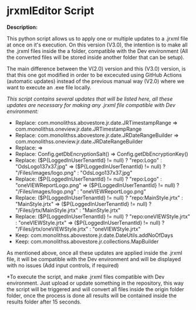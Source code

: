 # jrxmlEditor Script

**Description:**


This python script allows us to apply one or multiple updates to a .jrxml file at once on it's execution. On this version (V3.0), the intention is to make all the .jrxml files inside the a folder, compatible with the Dev environment (All the converted files will be stored inside another folder that can be setup).

The main difference between the V(2.0) version and this (V3.0) version, is that this one got modified in order to be excecuted using GitHub Actions (automatic updates) instead of the previous manual  way (V2.0) where we want to execute an .exe file locally.

*This script contains several updates that will be listed here, all these updates are necessary for making any .jrxml file compatible with Dev environment:*

- Replace: com.monolithss.abovestore.jr.date.JRTimestampRange => com.monolithss.oneview.jr.date.JRTimestampRange
- Replace: com.monolithss.abovestore.jr.date.JRDateRangeBuilder => com.monolithss.oneview.jr.date.JRDateRangeBuilder
- Replace: =>
- Replace: Config.getDbEncryptionSalt() => Config.getDbEncryptionKey()
- Replace: ($P{LoggedInUserTenantId} != null) ? "repo:Logo" : "OdsLogo137x37.jpg" => ($P{LoggedInUserTenantId} != null) ? "/Files/images/logo.png" : "OdsLogo137x37.jpg"
- Replace: ($P{LoggedInUserTenantId} != null) ? "repo:Logo" : "oneVIEWReportLogo.png" => ($P{LoggedInUserTenantId} != null) ? "/Files/images/logo.png" : "oneVIEWReportLogo.png"
- Replace: ($P{LoggedInUserTenantId} != null) ? "repo:MainStyle.jrtx" : "MainStyle.jrtx" => ($P{LoggedInUserTenantId} != null) ? "/Files/jrtx/MainStyle.jrtx" : "MainStyle.jrtx"
- Replace: ($P{LoggedInUserTenantId} != null) ? "repo:oneVIEWStyle.jrtx" : "oneVIEWStyle.jrtx" => ($P{LoggedInUserTenantId} != null) ? "/Files/jrtx/oneVIEWStyle.jrtx" : "oneVIEWStyle.jrtx"
- Keep: com.monolithss.abovestore.jr.date.DateUtils.addNoOfDays
- Keep: com.monolithss.abovestore.jr.collections.MapBuilder

As mentioned above, once all these updates are applied inside the .jrxml file, it will be compatible with the Dev environment and will be displayed with no issues (Add input controls, if required)

*To execute the script, and make .jrxml files compatible with Dev environment. Just upload or update something in the repository, this way the script will be triggered and will convert all files inside the origin folder folder, once the process is done all results will be contained inside the results folder after 15 seconds. 


